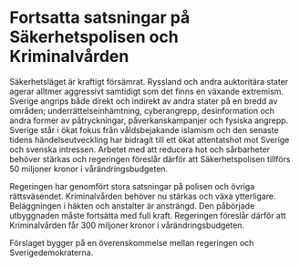 # Fortsatta satsningar på Säkerhetspolisen och Kriminalvården

Säkerhetsläget är kraftigt försämrat. Ryssland och andra auktoritära stater agerar alltmer aggressivt samtidigt som det finns en växande extremism. Sverige angrips både direkt och indirekt av andra stater på en bredd av områden; underrättelseinhämtning, cyberangrepp, desinformation och andra former av påtryckningar, påverkanskampanjer och fysiska angrepp. Sverige står i ökat fokus från våldsbejakande islamism och den senaste tidens händelseutveckling har bidragit till ett ökat attentatshot mot Sverige och svenska intressen. Arbetet med att reducera hot och sårbarheter behöver stärkas och regeringen föreslår därför att Säkerhetspolisen tillförs 50 miljoner kronor i vårändringsbudgeten.

Regeringen har genomfört stora satsningar på polisen och övriga rättsväsendet. Kriminalvården behöver nu stärkas och växa ytterligare. Beläggningen i häkten och anstalter är ansträngd. Den påbörjade utbyggnaden måste fortsätta med full kraft. Regeringen föreslår därför att Kriminalvården får 300 miljoner kronor i vårändringsbudgeten.

Förslaget bygger på en överenskommelse mellan regeringen och Sverigedemokraterna.
